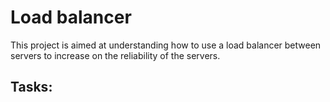 # Load balancer

This project is aimed at understanding how to use a load balancer between servers to increase on the reliability of the servers.

## Tasks:
